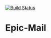 [![Build Status](https://travis-ci.org/otaigbe/Epic-Mail.svg?branch=develop)](https://travis-ci.org/otaigbe/Epic-Mail)
# Epic-Mail